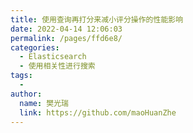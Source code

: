 ```yaml
---
title: 使用查询再打分来减小评分操作的性能影响
date: 2022-04-14 12:06:03
permalink: /pages/ffd6e8/
categories:
  - Elasticsearch
  - 使用相关性进行搜索
tags:
  - 
author: 
  name: 樊光瑞
  link: https://github.com/maoHuanZhe
---
```

